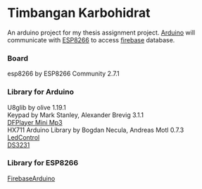 # Timbangan Karbohidrat
 An arduino project for my thesis assignment project.
 [Arduino](https://github.com/nokatotedo/timbangan-karbohidrat/blob/main/TimbanganKarbohidrat.ino) will communicate with [ESP8266](https://github.com/nokatotedo/timbangan-karbohidrat/blob/main/DatabaseKarbohidrat.ino) to access [firebase](https://console.firebase.google.com/u/0/) database.
 
 ### Board
 esp8266 by ESP8266 Community 2.7.1
 
 ### Library for Arduino
 U8glib by olive 1.19.1 </br>
 Keypad by Mark Stanley, Alexander Brevig 3.1.1 </br>
 [DFPlayer Mini Mp3](https://wiki.dfrobot.com/DFPlayer_Mini_SKU_DFR0299) </br>
 HX711 Arduino Library by Bogdan Necula, Andreas Motl 0.7.3 </br>
 [LedControl](https://github.com/wayoda/LedControl/releases) </br>
 [DS3231](http://www.rinkydinkelectronics.com/library.php?id=73) </br>
 
 ### Library for ESP8266
 [FirebaseArduino](https://codeload.github.com/FirebaseExtended/firebase-arduino/zip/refs/heads/master)
